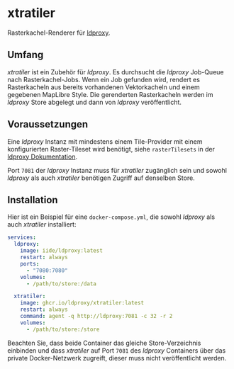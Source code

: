 # xtratiler

Rasterkachel-Renderer für [ldproxy](https://github.com/interactive-instruments/ldproxy).

## Umfang

_xtratiler_ ist ein Zubehör für _ldproxy_. Es durchsucht die _ldproxy_ Job-Queue nach Rasterkachel-Jobs. Wenn ein Job gefunden wird, rendert es Rasterkacheln aus bereits vorhandenen Vektorkacheln und einem gegebenen MapLibre Style. Die gerenderten Rasterkacheln werden im _ldproxy_ Store abgelegt und dann von _ldproxy_ veröffentlicht.

## Voraussetzungen

Eine _ldproxy_ Instanz mit mindestens einem Tile-Provider mit einem konfigurierten Raster-Tileset wird benötigt, siehe `rasterTilesets` in der [ldproxy Dokumentation](https://docs.ldproxy.net/de/providers/tile/10-features.html).

Port `7081` der _ldproxy_ Instanz muss für _xtratiler_ zugänglich sein und sowohl _ldproxy_ als auch _xtratiler_ benötigen Zugriff auf denselben Store.

## Installation

Hier ist ein Beispiel für eine `docker-compose.yml`, die sowohl _ldproxy_ als auch _xtratiler_ installiert:

```yml
services:
  ldproxy:
    image: iide/ldproxy:latest
    restart: always
    ports:
      - "7080:7080"
    volumes:
      - /path/to/store:/data

  xtratiler:
    image: ghcr.io/ldproxy/xtratiler:latest
    restart: always
    command: agent -q http://ldproxy:7081 -c 32 -r 2
    volumes:
      - /path/to/store:/store
```

Beachten Sie, dass beide Container das gleiche Store-Verzeichnis einbinden und dass _xtratiler_ auf Port `7081` des _ldproxy_ Containers über das private Docker-Netzwerk zugreift, dieser muss nicht veröffentlicht werden.
